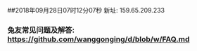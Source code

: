 ##2018年09月28日07时12分07秒 新址: 159.65.209.233
### 兔友常见问题及解答: https://github.com/wanggonging/d/blob/w/FAQ.md
